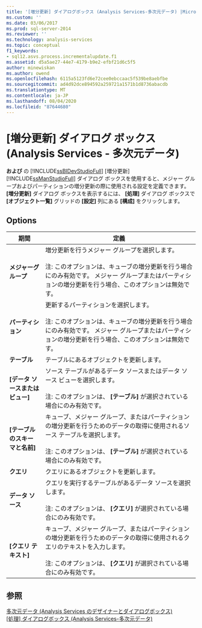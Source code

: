 ```yaml
---
title: '[増分更新] ダイアログボックス (Analysis Services-多次元データ) |Microsoft Docs'
ms.custom: ''
ms.date: 03/06/2017
ms.prod: sql-server-2014
ms.reviewer: ''
ms.technology: analysis-services
ms.topic: conceptual
f1_keywords:
- sql12.asvs.process.incrementalupdate.f1
ms.assetid: d5a5ae27-44e7-4179-b9e2-efbf21d6c5f5
author: minewiskan
ms.author: owend
ms.openlocfilehash: 6115a5123fd6e72cee0ebccaac5f539be8aebfbe
ms.sourcegitcommit: ad4d92dce894592a259721a1571b1d8736abacdb
ms.translationtype: MT
ms.contentlocale: ja-JP
ms.lasthandoff: 08/04/2020
ms.locfileid: "87644680"
---
```

# <a name="incremental-update-dialog-box-analysis-services---multidimensional-data"></a>[増分更新] ダイアログ ボックス (Analysis Services - 多次元データ)
  **および** の [!INCLUDE[ssBIDevStudioFull](../includes/ssbidevstudiofull-md.md)] [増分更新] [!INCLUDE[ssManStudioFull](../includes/ssmanstudiofull-md.md)] ダイアログ ボックスを使用すると、メジャー グループおよびパーティションの増分更新の際に使用される設定を定義できます。 **[増分更新]** ダイアログ ボックスを表示するには、 **[処理]** ダイアログ ボックスで **[オブジェクト一覧]** グリッドの **[設定]** 列にある **[構成]** をクリックします。  
  
## <a name="options"></a>Options  
  
|期間|定義|  
|----------|----------------|  
|**メジャーグループ**|増分更新を行うメジャー グループを選択します。<br /><br /> 注: このオプションは、キューブの増分更新を行う場合にのみ有効です。 メジャー グループまたはパーティションの増分更新を行う場合、このオプションは無効です。|  
|**パーティション**|更新するパーティションを選択します。<br /><br /> 注: このオプションは、キューブの増分更新を行う場合にのみ有効です。 メジャー グループまたはパーティションの増分更新を行う場合、このオプションは無効です。|  
|**テーブル**|テーブルにあるオブジェクトを更新します。|  
|**[データ ソースまたはビュー]**|ソース テーブルがあるデータ ソースまたはデータ ソース ビューを選択します。<br /><br /> 注: このオプションは、 **[テーブル]** が選択されている場合にのみ有効です。|  
|**[テーブルのスキーマと名前]**|キューブ、メジャー グループ、またはパーティションの増分更新を行うためのデータの取得に使用されるソース テーブルを選択します。<br /><br /> 注: このオプションは、 **[テーブル]** が選択されている場合にのみ有効です。|  
|**クエリ**|クエリにあるオブジェクトを更新します。|  
|**データ ソース**|クエリを実行するテーブルがあるデータ ソースを選択します。<br /><br /> 注: このオプションは、 **[クエリ]** が選択されている場合にのみ有効です。|  
|**[クエリ テキスト]**|キューブ、メジャー グループ、またはパーティションの増分更新を行うためのデータの取得に使用されるクエリのテキストを入力します。<br /><br /> 注: このオプションは、 **[クエリ]** が選択されている場合にのみ有効です。|  
  
## <a name="see-also"></a>参照  
 [多次元データ &#40;Analysis Services のデザイナーとダイアログボックス&#41;](analysis-services-designers-and-dialog-boxes-multidimensional-data.md)   
 [[処理] ダイアログボックス &#40;Analysis Services-多次元データ&#41;](process-dialog-box-analysis-services-multidimensional-data.md)  
  
  
